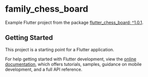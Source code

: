 # family_chess_board

Example Flutter project from the package 
[flutter_chess_board: ^1.0.1](https://pub.dev/packages/flutter_chess_board/example).

## Getting Started

This project is a starting point for a Flutter application.


For help getting started with Flutter development, view the
[online documentation](https://docs.flutter.dev/), which offers tutorials,
samples, guidance on mobile development, and a full API reference.
